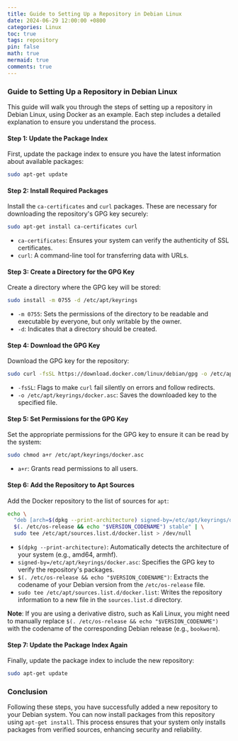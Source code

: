 ```yaml
---
title: Guide to Setting Up a Repository in Debian Linux
date: 2024-06-29 12:00:00 +0800
categories: Linux
toc: true
tags: repository
pin: false
math: true
mermaid: true
comments: true
---
```



### Guide to Setting Up a Repository in Debian Linux

This guide will walk you through the steps of setting up a repository in Debian Linux, using Docker as an example. Each step includes a detailed explanation to ensure you understand the process.

#### Step 1: Update the Package Index
First, update the package index to ensure you have the latest information about available packages:

```sh
sudo apt-get update
```

#### Step 2: Install Required Packages
Install the `ca-certificates` and `curl` packages. These are necessary for downloading the repository's GPG key securely:

```sh
sudo apt-get install ca-certificates curl
```

- `ca-certificates`: Ensures your system can verify the authenticity of SSL certificates.
- `curl`: A command-line tool for transferring data with URLs.

#### Step 3: Create a Directory for the GPG Key
Create a directory where the GPG key will be stored:

```sh
sudo install -m 0755 -d /etc/apt/keyrings
```

- `-m 0755`: Sets the permissions of the directory to be readable and executable by everyone, but only writable by the owner.
- `-d`: Indicates that a directory should be created.

#### Step 4: Download the GPG Key
Download the GPG key for the repository:

```sh
sudo curl -fsSL https://download.docker.com/linux/debian/gpg -o /etc/apt/keyrings/docker.asc
```

- `-fsSL`: Flags to make `curl` fail silently on errors and follow redirects.
- `-o /etc/apt/keyrings/docker.asc`: Saves the downloaded key to the specified file.

#### Step 5: Set Permissions for the GPG Key
Set the appropriate permissions for the GPG key to ensure it can be read by the system:

```sh
sudo chmod a+r /etc/apt/keyrings/docker.asc
```

- `a+r`: Grants read permissions to all users.

#### Step 6: Add the Repository to Apt Sources
Add the Docker repository to the list of sources for `apt`:

```sh
echo \
  "deb [arch=$(dpkg --print-architecture) signed-by=/etc/apt/keyrings/docker.asc] https://download.docker.com/linux/debian \
  $(. /etc/os-release && echo "$VERSION_CODENAME") stable" | \
  sudo tee /etc/apt/sources.list.d/docker.list > /dev/null
```

- `$(dpkg --print-architecture)`: Automatically detects the architecture of your system (e.g., amd64, armhf).
- `signed-by=/etc/apt/keyrings/docker.asc`: Specifies the GPG key to verify the repository's packages.
- `$(. /etc/os-release && echo "$VERSION_CODENAME")`: Extracts the codename of your Debian version from the `/etc/os-release` file.
- `sudo tee /etc/apt/sources.list.d/docker.list`: Writes the repository information to a new file in the `sources.list.d` directory.

**Note**: If you are using a derivative distro, such as Kali Linux, you might need to manually replace `$(. /etc/os-release && echo "$VERSION_CODENAME")` with the codename of the corresponding Debian release (e.g., `bookworm`).

#### Step 7: Update the Package Index Again
Finally, update the package index to include the new repository:

```sh
sudo apt-get update
```

### Conclusion
Following these steps, you have successfully added a new repository to your Debian system. You can now install packages from this repository using `apt-get install`. This process ensures that your system only installs packages from verified sources, enhancing security and reliability.
